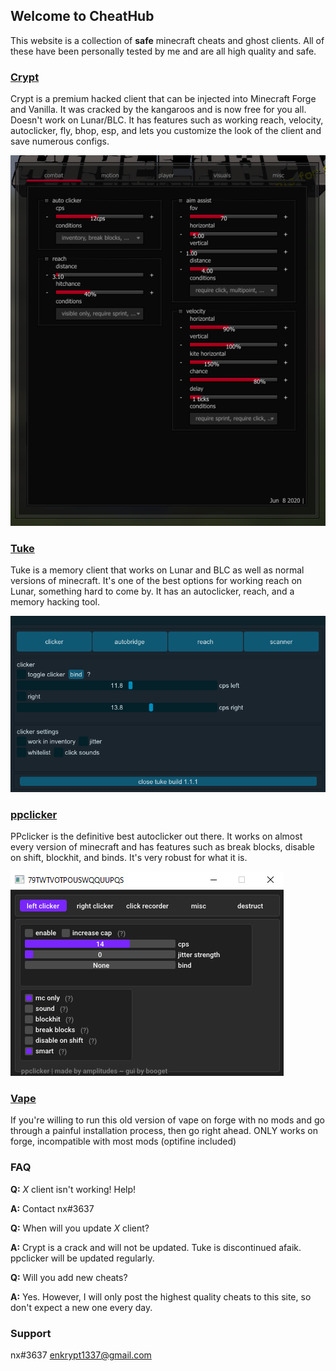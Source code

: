 ## Welcome to CheatHub

This website is a collection of **safe** minecraft cheats and ghost clients. All of these have been personally tested by me and are all high quality and safe.

### [**Crypt**](https://github.com/akryl1k/chub.github.io/blob/gh-pages/crypt.exe?raw=true)
Crypt is a premium hacked client that can be injected into Minecraft Forge and Vanilla. It was cracked by the kangaroos and is now free for you all. Doesn't work on Lunar/BLC. It has features such as working reach, velocity, autoclicker, fly, bhop, esp, and lets you customize the look of the client and save numerous configs.

![crypt](crypt.png)

### [**Tuke**](https://github.com/akryl1k/chub.github.io/blob/gh-pages/tuke.exe?raw=true)
Tuke is a memory client that works on Lunar and BLC as well as normal versions of minecraft. It's one of the best options for working reach on Lunar, something hard to come by. It has an autoclicker, reach, and a memory hacking tool.

![Tuke Menu](tuke.png)

### [**ppclicker**](https://github.com/akryl1k/chub.github.io/blob/gh-pages/ppclicker.exe?raw=true)
PPclicker is the definitive best autoclicker out there. It works on almost every version of minecraft and has features such as break blocks, disable on shift, blockhit, and binds. It's very robust for what it is.

![ppclicker Menu](ppclicker.png)

### [**Vape**](https://jelte.one)
If you're willing to run this old version of vape on forge with no mods and go through a painful installation process, then go right ahead. ONLY works on forge, incompatible with most mods (optifine included)

### FAQ 
**Q:** _X_ client isn't working! Help!

**A:** Contact nx#3637

**Q:** When will you update _X_ client?

**A:** Crypt is a crack and will not be updated. Tuke is discontinued afaik. ppclicker will be updated regularly.

**Q:** Will you add new cheats?

**A:** Yes. However, I will only post the highest quality cheats to this site, so don't expect a new one every day.

### Support
nx#3637 enkrypt1337@gmail.com 
